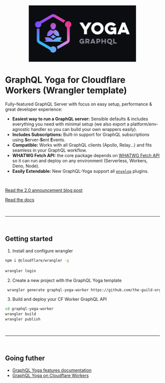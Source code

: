 <p align="center"><img src="https://github.com/dotansimha/graphql-yoga/raw/master/website/public/banner.svg" width="350" /></p>

# GraphQL Yoga for Cloudflare Workers (Wrangler template)

Fully-featured GraphQL Server with focus on easy setup, performance & great developer experience:

- **Easiest way to run a GraphQL server:** Sensible defaults & includes everything you need with minimal setup (we also export a platform/env-agnostic handler so you can build your own wrappers easily).
- **Includes Subscriptions:** Built-in support for GraphQL subscriptions using **S**erver-**S**ent **E**vents.
- **Compatible:** Works with all GraphQL clients (Apollo, Relay...) and fits seamless in your GraphQL workflow.
- **WHATWG Fetch API:** the core package depends on [WHATWG Fetch API](https://fetch.spec.whatwg.org/) so it can run and deploy on any environment (Serverless, Workers, Deno, Node).
- **Easily Extendable:** New GraphQL-Yoga support all [`envelop`](https://www.envelop.dev) plugins.


<br />

[Read the 2.0 announcement blog post](https://www.the-guild.dev/blog/announcing-graphql-yoga-v2)

[Read the docs](https://www.graphql-yoga.com/docs/quick-start)

<p>&nbsp;</p>

----

<p>&nbsp;</p>

## Getting started


1. Install and configure wrangler

```sh
npm i @cloudflare/wrangler -g

wrangler login
```


2. Create a new project with the GraphQL Yoga template

```sh
 wrangler generate graphql-yoga-worker https://github.com/the-guild-org/yoga-cloudflare-workers-template
```


3. Build and deploy your CF Worker GraphQL API

```sh
cd graphql-yoga-worker
wrangler build
wrangler publish
```

<p>&nbsp;</p>

----

<p>&nbsp;</p>

## Going futher

- [GraphQL Yoga features documentation](https://www.graphql-yoga.com/docs/quick-start)
- [GraphQL Yoga on Cloudflare Workers](https://www.graphql-yoga.com/docs/integrations/integration-with-cloudflare-workers)

